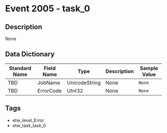 # Event 2005 - task_0

## Description
None

## Data Dictionary
|Standard Name|Field Name|Type|Description|Sample Value|
|---|---|---|---|---|
|TBD|JobName|UnicodeString|None|`None`|
|TBD|ErrorCode|UInt32|None|`None`|

## Tags
* etw_level_Error
* etw_task_task_0